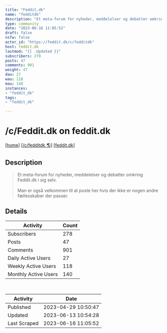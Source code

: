 ```yaml
---
title: "Feddit.dk" 
name: "fedditdk"
description: "Et meta-forum for nyheder, meddelelser og debatter omkring Feddit.dk i sig selv.Man er også velkommen til at poste her hvis der ikke er nogen andre fællesskaber der passer."
type: community
date: "2023-06-16 11:05:52"
draft: false
nsfw: false
actor_id: "https://feddit.dk/c/fedditdk"
host: feddit.dk
lastmod: "{[ .Updated }}"
subscribers: 278
posts: 47
comments: 901
weight: 47
dau: 27
wau: 118
mau: 140
instances:
- "feddit_dk"
tags: 
- "feddit_dk"

---
```


# /c/Feddit.dk on feddit.dk

[[home](/)]
[[/c/fedditdk 🌎](https://feddit.dk/c/fedditdk)]
[[feddit.dk](/instances/feddit_dk)]


## Description 

<blockquote class="description">
Et meta-forum for nyheder, meddelelser og debatter omkring Feddit.dk i sig selv.<br><br>Man er også velkommen til at poste her hvis der ikke er nogen andre fællesskaber der passer.
</blockquote>


## Details

| Activity | Count  |
|----------------------|---|
| Subscribers          | 278 |
| Posts                | 47  |
| Comments             | 901  |
| Daily Active Users   | 27  |
| Weekly Active Users  | 118  |
| Monthly Active Users | 140  |

<br>

| Activity | Date |
|----------------------|---|
| Published            | 2023-04-29 10:50:47 |
| Updated              | 2023-06-13 10:54:28 |
| Last Scraped         | 2023-06-16 11:05:52 |

